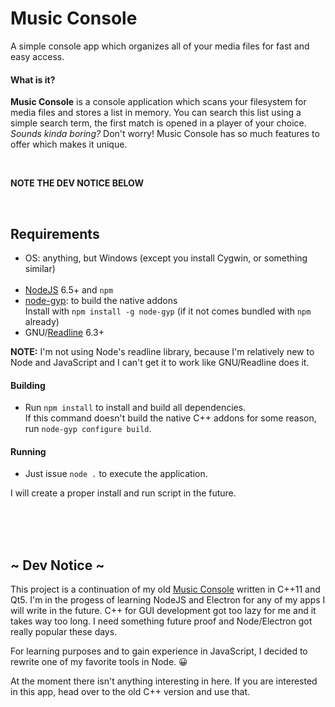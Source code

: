 # Music Console

A simple console app which organizes all of your media files for fast and easy access.

#### What is it?

**Music Console** is a console application which scans your filesystem for media files and stores a list in memory. You can search this list using a simple search term, the first match is opened in a player of your choice.</br>
*Sounds kinda boring?* Don't worry! Music Console has so much features to offer which makes it unique.

</br>

**NOTE THE DEV NOTICE BELOW**

</br>

## Requirements

 - OS: anything, but Windows (except you install Cygwin, or something similar)
</br></br>
 - [NodeJS](https://www.nodejs.org) 6.5+ and `npm`
 - [node-gyp](https://github.com/nodejs/node-gyp): to build the native addons </br>
   Install with `npm install -g node-gyp` (if it not comes bundled with `npm` already)
 - GNU/[Readline](http://ftp.gnu.org/gnu/readline/) 6.3+

**NOTE:** I'm not using Node's readline library, because I'm relatively new to Node and JavaScript and I can't get it to work like GNU/Readline does it.

#### Building

 - Run `npm install` to install and build all dependencies. </br>
   If this command doesn't build the native C++ addons for some reason, run `node-gyp configure build`.

#### Running

 - Just issue `node .` to execute the application.

I will create a proper install and run script in the future.

</br></br></br>

## ~ Dev Notice ~

This project is a continuation of my old [Music Console](https://github.com/GhettoGirl/MusicConsole) written in C++11 and Qt5. I'm in the progess of learning NodeJS and Electron for any of my apps I will write in the future. C++ for GUI development got too lazy for me and it takes way too long. I need something future proof and Node/Electron got really popular these days.

For learning purposes and to gain experience in JavaScript, I decided to rewrite one of my favorite tools in Node. :grinning:

At the moment there isn't anything interesting in here. If you are interested in this app, head over to the old C++ version and use that.
